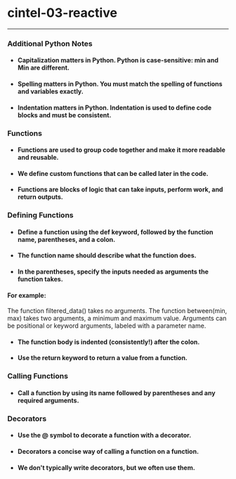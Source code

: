 # cintel-03-reactive
--------

### Additional Python Notes
* #### Capitalization matters in Python. Python is case-sensitive: min and Min are different.
* #### Spelling matters in Python. You must match the spelling of functions and variables exactly.
* #### Indentation matters in Python. Indentation is used to define code blocks and must be consistent.

### Functions
* #### Functions are used to group code together and make it more readable and reusable.
* #### We define custom functions that can be called later in the code.
* #### Functions are blocks of logic that can take inputs, perform work, and return outputs.

### Defining Functions
* #### Define a function using the def keyword, followed by the function name, parentheses, and a colon. 
* #### The function name should describe what the function does.
* #### In the parentheses, specify the inputs needed as arguments the function takes.

#### For example:
  The function filtered_data() takes no arguments.
  The function between(min, max) takes two arguments, a minimum and maximum value.
  Arguments can be positional or keyword arguments, labeled with a parameter name.

* #### The function body is indented (consistently!) after the colon. 
* #### Use the return keyword to return a value from a function.

### Calling Functions
* #### Call a function by using its name followed by parentheses and any required arguments.  

### Decorators
* #### Use the @ symbol to decorate a function with a decorator.
* #### Decorators a concise way of calling a function on a function.
* #### We don't typically write decorators, but we often use them.
